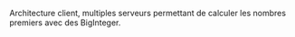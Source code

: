 Architecture client, multiples serveurs permettant de calculer les nombres premiers avec des BigInteger.
